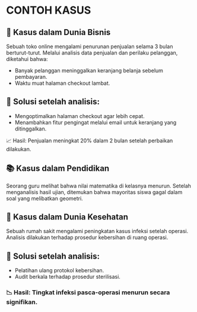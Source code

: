 # CONTOH KASUS
## 🎯 Kasus dalam Dunia Bisnis
Sebuah toko online mengalami penurunan penjualan selama 3 bulan berturut-turut. Melalui analisis data penjualan dan perilaku pelanggan, diketahui bahwa:

* Banyak pelanggan meninggalkan keranjang belanja sebelum pembayaran.
* Waktu muat halaman checkout lambat.

## 📌 Solusi setelah analisis:

* Mengoptimalkan halaman checkout agar lebih cepat.
* Menambahkan fitur pengingat melalui email untuk keranjang yang ditinggalkan.

📈 Hasil: Penjualan meningkat 20% dalam 2 bulan setelah perbaikan dilakukan.

## 📚 Kasus dalam Pendidikan
Seorang guru melihat bahwa nilai matematika di kelasnya menurun. Setelah menganalisis hasil ujian, ditemukan bahwa mayoritas siswa gagal dalam soal yang melibatkan geometri.

## 🏥 Kasus dalam Dunia Kesehatan
Sebuah rumah sakit mengalami peningkatan kasus infeksi setelah operasi. Analisis dilakukan terhadap prosedur kebersihan di ruang operasi.
## 📌 Solusi setelah analisis:
* Pelatihan ulang protokol kebersihan.
* Audit berkala terhadap prosedur sterilisasi.

### 📉 Hasil: Tingkat infeksi pasca-operasi menurun secara signifikan.